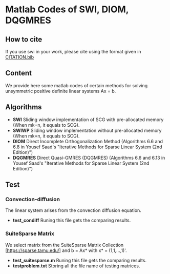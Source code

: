 # Matlab Codes of SWI, DIOM, DQGMRES

## How to cite
If you use swi in your work, please cite using the format given in [CITATION.bib](https://github.com/huangna112/SWI/blob/main/CITATION.bib)

## Content
We provide here some matlab codes of certain methods for solving unsymmetric positive definite linear systems Ax = b.

## Algorithms
- **SWI** Sliding window implementation of SCG with pre-allocated memory (When mk=n, it equals to SCG).
- **SWIWP** Sliding window implementation without pre-allocated memory  (When mk=n, it equals to SCG).
- **DIOM** Direct Incomplete Orthogonalization Method (Algorithms 6.6 and 6.8 in Yousef Saad's "Iterative Methods for Sparse Linear System (2nd Edition)")
- **DQGMRES** Direct Quasi-GMRES (DQGMRES) (Algorithms 6.6 and 6.13 in Yousef Saad's "Iterative Methods for Sparse Linear System (2nd Edition)")

## Test
### Convection-diffusion
The linear system arises from the convection diffusion equation. 
- **test_condiff** Runing this file gets the comparing results.


### SuiteSparse Matrix
We select matrix from the SuiteSparse Matrix Collection [https://sparse.tamu.edu/] and b = Ax\* with x\* = (1,1,...,1)'.
- **test_suitesparse.m**  Runing this file gets the comparing results. 
- **testproblem.txt** Storing all the file name of testing matrices.

